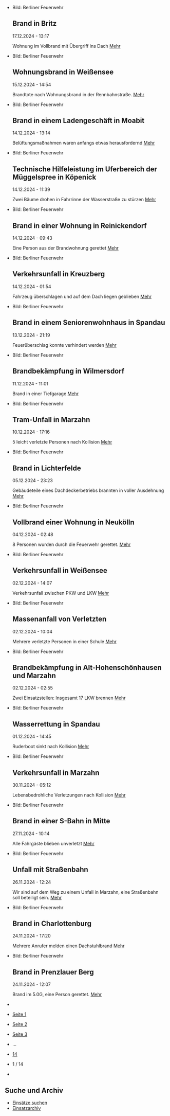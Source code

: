 * Bild: Berliner Feuerwehr

  Brand in Britz
  ----------

   17.12.2024 - 13:17

   Wohnung im Vollbrand mit Übergriff ins Dach
  [Mehr](https://www.berliner-feuerwehr.de/aktuelles/einsaetze/brand-in-britz-5-4732/)

* Bild: Berliner Feuerwehr

  Wohnungsbrand in Weißensee
  ----------

   15.12.2024 - 14:54

   Brandtote nach Wohnungsbrand in der Rennbahnstraße.
  [Mehr](https://www.berliner-feuerwehr.de/aktuelles/einsaetze/wohnungsbrand-in-weissensee-2-4731/)

* Bild: Berliner Feuerwehr

  Brand in einem Ladengeschäft in Moabit
  ----------

   14.12.2024 - 13:14

   Belüftungsmaßnahmen waren anfangs etwas herausfordernd
  [Mehr](https://www.berliner-feuerwehr.de/aktuelles/einsaetze/brand-in-einem-ladengeschaeft-in-moabit-4730/)

* Bild: Berliner Feuerwehr

  Technische Hilfeleistung im Uferbereich der Müggelspree in Köpenick
  ----------

   14.12.2024 - 11:39

   Zwei Bäume drohen in Fahrrinne der Wasserstraße zu stürzen
  [Mehr](https://www.berliner-feuerwehr.de/aktuelles/einsaetze/technische-hilfeleistung-an-und-auf-der-mueggelspree-in-koepenick-4729/)

* Bild: Berliner Feuerwehr

  Brand in einer Wohnung in Reinickendorf
  ----------

   14.12.2024 - 09:43

   Eine Person aus der Brandwohnung gerettet
  [Mehr](https://www.berliner-feuerwehr.de/aktuelles/einsaetze/brand-in-einer-wohnung-in-reinickendorf-4728/)

* Bild: Berliner Feuerwehr

  Verkehrsunfall in Kreuzberg
  ----------

   14.12.2024 - 01:54

   Fahrzeug überschlagen und auf dem Dach liegen geblieben
  [Mehr](https://www.berliner-feuerwehr.de/aktuelles/einsaetze/verkehrsunfall-in-kreuzberg-2-4727/)

* Bild: Berliner Feuerwehr

  Brand in einem Seniorenwohnhaus in Spandau
  ----------

   13.12.2024 - 21:19

   Feuerüberschlag konnte verhindert werden
  [Mehr](https://www.berliner-feuerwehr.de/aktuelles/einsaetze/default-12fb5b9d3016d37d6d3e29e6533489f0-3-4726/)

* Bild: Berliner Feuerwehr

  Brandbekämpfung in Wilmersdorf
  ----------

   11.12.2024 - 11:01

   Brand in einer Tiefgarage
  [Mehr](https://www.berliner-feuerwehr.de/aktuelles/einsaetze/brandbekaempfung-in-wilmersdorf-4725/)

* Bild: Berliner Feuerwehr

  Tram-Unfall in Marzahn
  ----------

   10.12.2024 - 17:16

   5 leicht verletzte Personen nach Kollision
  [Mehr](https://www.berliner-feuerwehr.de/aktuelles/einsaetze/tram-unfall-in-marzahn-4724/)

* Bild: Berliner Feuerwehr

  Brand in Lichterfelde
  ----------

   05.12.2024 - 23:23

   Gebäudeteile eines Dachdeckerbetriebs brannten in voller Ausdehnung
  [Mehr](https://www.berliner-feuerwehr.de/aktuelles/einsaetze/brand-in-lichterfelde-4-4723/)

* Bild: Berliner Feuerwehr

  Vollbrand einer Wohnung in Neukölln
  ----------

   04.12.2024 - 02:48

   8 Personen wurden durch die Feuerwehr gerettet.
  [Mehr](https://www.berliner-feuerwehr.de/aktuelles/einsaetze/vollbrand-einer-wohnung-in-neukoelln-4722/)

* Bild: Berliner Feuerwehr

  Verkehrsunfall in Weißensee
  ----------

   02.12.2024 - 14:07

   Verkehrsunfall zwischen PKW und LKW
  [Mehr](https://www.berliner-feuerwehr.de/aktuelles/einsaetze/verkehrsunfall-in-weissensee-2-4721/)

* Bild: Berliner Feuerwehr

  Massenanfall von Verletzten
  ----------

   02.12.2024 - 10:04

   Mehrere verletzte Personen in einer Schule
  [Mehr](https://www.berliner-feuerwehr.de/aktuelles/einsaetze/massenanfall-von-verletzten-4720/)

* Bild: Berliner Feuerwehr

  Brandbekämpfung in Alt-Hohenschönhausen und Marzahn
  ----------

   02.12.2024 - 02:55

   Zwei Einsatzstellen: Insgesamt 17 LKW brennen
  [Mehr](https://www.berliner-feuerwehr.de/aktuelles/einsaetze/brandbekaempfung-in-alt-hohenschoenhausen-und-marzahn-4719/)

* Bild: Berliner Feuerwehr

  Wasserrettung in Spandau
  ----------

   01.12.2024 - 14:45

   Ruderboot sinkt nach Kollision
  [Mehr](https://www.berliner-feuerwehr.de/aktuelles/einsaetze/wasserrettung-in-spandau-4718/)

* Bild: Berliner Feuerwehr

  Verkehrsunfall in Marzahn
  ----------

   30.11.2024 - 05:12

   Lebensbedrohliche Verletzungen nach Kollision
  [Mehr](https://www.berliner-feuerwehr.de/aktuelles/einsaetze/verkehrsunfall-in-marzahn-3-4717/)

* Bild: Berliner Feuerwehr

  Brand in einer S-Bahn in Mitte
  ----------

   27.11.2024 - 10:14

   Alle Fahrgäste blieben unverletzt
  [Mehr](https://www.berliner-feuerwehr.de/aktuelles/einsaetze/brand-1-4715/)

* Bild: Berliner Feuerwehr

  Unfall mit Straßenbahn
  ----------

   26.11.2024 - 12:24

   Wir sind auf dem Weg zu einem Unfall in Marzahn, eine Straßenbahn soll beteiligt sein.
  [Mehr](https://www.berliner-feuerwehr.de/aktuelles/einsaetze/unfall-mit-strassenbahn-1-4714/)

* Bild: Berliner Feuerwehr

  Brand in Charlottenburg
  ----------

   24.11.2024 - 17:20

   Mehrere Anrufer melden einen Dachstuhlbrand
  [Mehr](https://www.berliner-feuerwehr.de/aktuelles/einsaetze/brand-in-charlottenburg-12-4712/)

* Bild: Berliner Feuerwehr

  Brand in Prenzlauer Berg
  ----------

   24.11.2024 - 12:07

   Brand im 5.0G, eine Person gerettet.
  [Mehr](https://www.berliner-feuerwehr.de/aktuelles/einsaetze/brand-in-prenzlauer-berg-7-4711/)

* []()
* [Seite 1](https://www.berliner-feuerwehr.de/aktuelles/einsaetze/1/)
* [Seite 2](https://www.berliner-feuerwehr.de/aktuelles/einsaetze/2/)
* [Seite 3](https://www.berliner-feuerwehr.de/aktuelles/einsaetze/3/)
* …
* [14](https://www.berliner-feuerwehr.de/aktuelles/einsaetze/14/)
* 1 / 14
* [](https://www.berliner-feuerwehr.de/aktuelles/einsaetze/2/)

Suche und Archiv
----------

* [Einsätze suchen](https://www.berliner-feuerwehr.de/aktuelles/einsaetze/einsatzsuche/)
* [Einsatzarchiv](https://www.berliner-feuerwehr.de/aktuelles/einsaetze/einsatzarchiv/)
